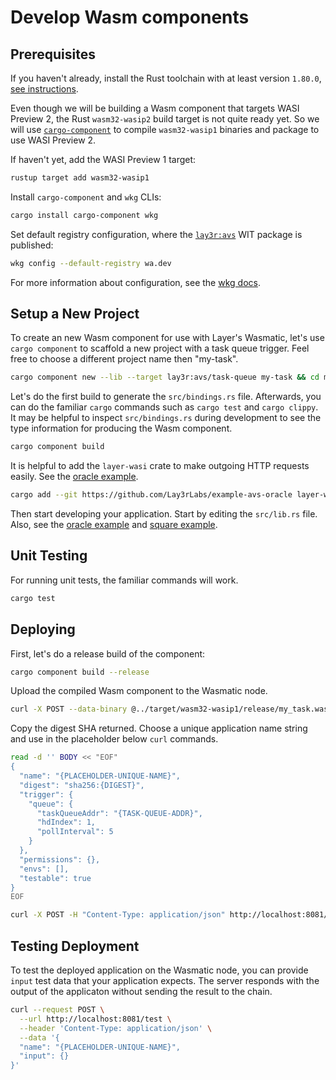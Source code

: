 # Develop Wasm components

## Prerequisites

If you haven't already, install the Rust toolchain with at least version `1.80.0`,
[see instructions](https://www.rust-lang.org/tools/install).

Even though we will be building a Wasm component that targets WASI Preview 2, the Rust
`wasm32-wasip2` build target is not quite ready yet. So we will use
[`cargo-component`](https://github.com/bytecodealliance/cargo-component) to compile
`wasm32-wasip1` binaries and package to use WASI Preview 2.

If haven't yet, add the WASI Preview 1 target:
```bash
rustup target add wasm32-wasip1
```

Install `cargo-component` and `wkg` CLIs:
```bash
cargo install cargo-component wkg
```

Set default registry configuration, where the [`lay3r:avs`](https://wa.dev/lay3r:avs)
WIT package is published:
```bash
wkg config --default-registry wa.dev
```
For more information about configuration, see
the [wkg docs](https://github.com/bytecodealliance/wasm-pkg-tools).


## Setup a New Project

To create an new Wasm component for use with Layer's Wasmatic, let's use `cargo component`
to scaffold a new project with a task queue trigger. Feel free to choose a different project
name then "my-task".

```bash
cargo component new --lib --target lay3r:avs/task-queue my-task && cd my-task
```

Let's do the first build to generate the `src/bindings.rs` file. Afterwards, you can do the
familiar `cargo` commands such as `cargo test` and `cargo clippy`. It may be helpful to inspect
`src/bindings.rs` during development to see the type information for producing the Wasm component.

```bash
cargo component build
```

It is helpful to add the `layer-wasi` crate to make outgoing HTTP requests easily. See the
[oracle example](https://github.com/Lay3rLabs/example-avs-oracle/tree/main/oracle-example).


```bash
cargo add --git https://github.com/Lay3rLabs/example-avs-oracle layer-wasi
```

Then start developing your application. Start by editing the `src/lib.rs` file. Also, see
the [oracle example](https://github.com/Lay3rLabs/example-avs-oracle/tree/main/oracle-example)
and [square example](https://github.com/Lay3rLabs/avs-toolkit/tree/main/wasi/square).


## Unit Testing

For running unit tests, the familiar commands will work.

```bash
cargo test
```

## Deploying

First, let's do a release build of the component:

```bash
cargo component build --release
```

Upload the compiled Wasm component to the Wasmatic node.
```bash
curl -X POST --data-binary @../target/wasm32-wasip1/release/my_task.wasm http://localhost:8081/upload
```

Copy the digest SHA returned.
Choose a unique application name string and use in the placeholder below `curl` commands.

```bash
read -d '' BODY << "EOF"
{
  "name": "{PLACEHOLDER-UNIQUE-NAME}",
  "digest": "sha256:{DIGEST}",
  "trigger": {
    "queue": {
      "taskQueueAddr": "{TASK-QUEUE-ADDR}",
      "hdIndex": 1,
      "pollInterval": 5
    }
  },
  "permissions": {},
  "envs": [],
  "testable": true
}
EOF

curl -X POST -H "Content-Type: application/json" http://localhost:8081/app -d "$BODY"
```

## Testing Deployment

To test the deployed application on the Wasmatic node, you can provide `input` test data
that your application expects. The server responds with the output of the applicaton without
sending the result to the chain.

```bash
curl --request POST \
  --url http://localhost:8081/test \
  --header 'Content-Type: application/json' \
  --data '{
  "name": "{PLACEHOLDER-UNIQUE-NAME}",
  "input": {}
}'
```

